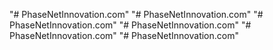 "# PhaseNetInnovation.com" 
"# PhaseNetInnovation.com" 
"# PhaseNetInnovation.com" 
"# PhaseNetInnovation.com" 
"# PhaseNetInnovation.com" 
"# PhaseNetInnovation.com" 
